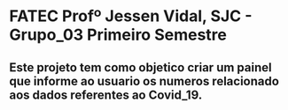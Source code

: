 # FATEC Profº Jessen Vidal, SJC - Grupo_03 Primeiro Semestre
## Este projeto tem como objetico criar um painel que informe ao usuario os numeros relacionado aos dados referentes ao Covid_19.


